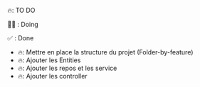 🔥: TO DO

👨‍💻 : Doing

✅ : Done

- 🔥: Mettre en place la structure du projet (Folder-by-feature)
- 🔥: Ajouter les Entities 
- 🔥: Ajouter les repos et les service
- 🔥: Ajouter les controller

